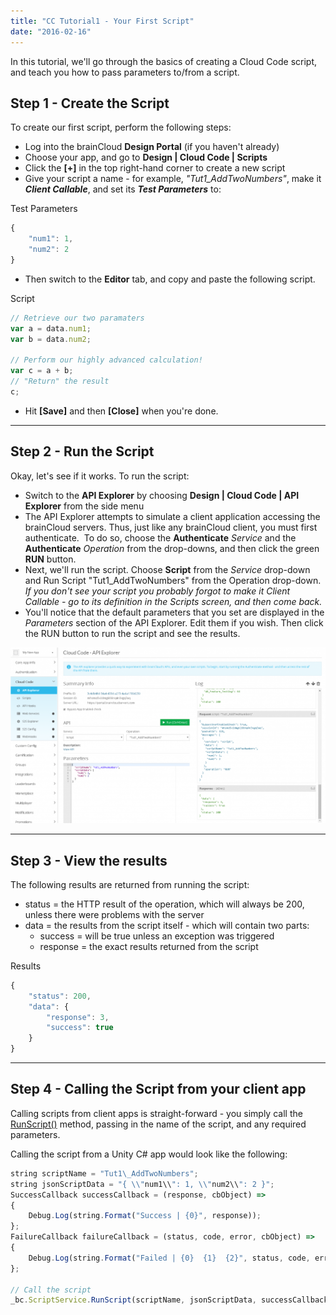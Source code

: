```yaml
---
title: "CC Tutorial1 - Your First Script"
date: "2016-02-16"
---
```


In this tutorial, we'll go through the basics of creating a Cloud Code script, and teach you how to pass parameters to/from a script.

## Step 1 - Create the Script

To create our first script, perform the following steps:

- Log into the brainCloud **Design Portal** (if you haven't already)
- Choose your app, and go to **Design | Cloud Code | Scripts**
- Click the **\[+\]** in the top right-hand corner to create a new script
- Give your script a name - for example, _"Tut1\_AddTwoNumbers"_, make it **_Client Callable_**, and set its _**Test Parameters**_ to:

Test Parameters
```js
{   
    "num1": 1,   
    "num2": 2 
} 
```
- Then switch to the **Editor** tab, and copy and paste the following script.

Script
```js
// Retrieve our two paramaters 
var a = data.num1; 
var b = data.num2;
 
// Perform our highly advanced calculation!
var c = a + b; 
// "Return" the result 
c; 
```
- Hit **\[Save\]** and then **\[Close\]** when you're done.

* * *

## Step 2 - Run the Script

Okay, let's see if it works. To run the script:

- Switch to the **API Explorer** by choosing **Design | Cloud Code | API Explorer** from the side menu
- The API Explorer attempts to simulate a client application accessing the brainCloud servers. Thus, just like any brainCloud client, you must first authenticate.  To do so, choose the **Authenticate** _Service_ and the **Authenticate** _Operation_ from the drop-downs, and then click the green **RUN** button.
- Next, we'll run the script. Choose **Script** from the _Service_ drop-down and Run Script "Tut1\_AddTwoNumbers" from the Operation drop-down. _If you don't see your script you probably forgot to make it Client Callable - go to its definition in the Scripts screen, and then come back._
- You'll notice that the default parameters that you set are displayed in the _Parameters_ section of the API Explorer. Edit them if you wish. Then click the RUN button to run the script and see the results.

[![](images/Tut1_API_Explorer-1024x572.png)](images/Tut1_API_Explorer.png)

* * *

## Step 3 - View the results

The following results are returned from running the script:

- status = the HTTP result of the operation, which will always be 200, unless there were problems with the server
- data = the results from the script itself - which will contain two parts:
    - success = will be true unless an exception was triggered
    - response = the exact results returned from the script

Results
```js
{  
    "status": 200,  
    "data": {   
        "response": 3,   
        "success": true  
    } 
}
```
* * *

## Step 4 - Calling the Script from your client app

Calling scripts from client apps is straight-forward - you simply call the [RunScript()](/api/capi/script/runscript) method, passing in the name of the script, and any required parameters.

Calling the script from a Unity C# app would look like the following:
```js
string scriptName = "Tut1\_AddTwoNumbers";
string jsonScriptData = "{ \\"num1\\": 1, \\"num2\\": 2 }";
SuccessCallback successCallback = (response, cbObject) =>
{
    Debug.Log(string.Format("Success | {0}", response));
};
FailureCallback failureCallback = (status, code, error, cbObject) =>
{
    Debug.Log(string.Format("Failed | {0}  {1}  {2}", status, code, error));
};

// Call the script 
_bc.ScriptService.RunScript(scriptName, jsonScriptData, successCallback, failureCallback);
```